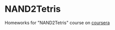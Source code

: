 # NAND2Tetris
Homeworks for "NAND2Tetris" course on [coursera](https://www.coursera.org/learn/build-a-computer/)
